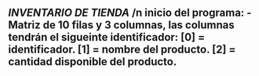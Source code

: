 *INVENTARIO DE TIENDA* /n
inicio del programa:
-Matriz de 10 filas y 3 columnas, las columnas tendrán el sigueinte identificador:
[0] = identificador.
[1] = nombre del producto.
[2] = cantidad disponible del producto. 
-

